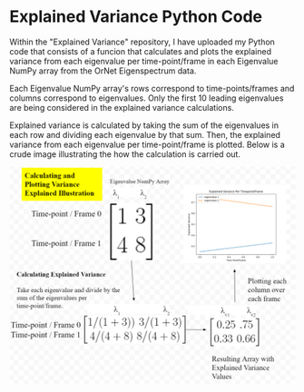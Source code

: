 # Explained Variance Python Code

Within the "Explained Variance" repository, I have uploaded my Python code that consists of a funcion that calculates and plots the explained variance from each eigenvalue per time-point/frame
in each Eigenvalue NumPy array from the OrNet Eigenspectrum data. 

Each Eigenvalue NumPy array's rows correspond to time-points/frames and columns correspond to eigenvalues. Only the first 10 leading eigenvalues are being considered in the explained
variance calculations. 

Explained variance is calculated by taking the sum of the eigenvalues in each row and dividing each eigenvalue by that sum. Then, the explained variance from each eigenvalue per time-point/frame is plotted. Below is a crude image illustrating the how the calculation is carried out. 

![](Images/Screenshot%20(172).png)

